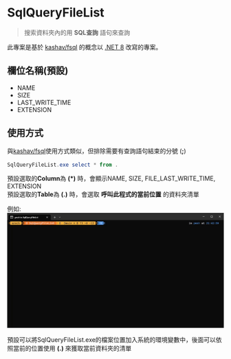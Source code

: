 # SqlQueryFileList

> 搜索資料夾內的用 **SQL查詢** 語句來查詢

此專案是基於 [kashav/fsql](https://github.com/kashav/fsql) 的概念以 [.NET 8](https://dotnet.microsoft.com/en-us/download/dotnet) 改寫的專案。

## 欄位名稱(預設)
-   NAME
-   SIZE
-   LAST_WRITE_TIME
-   EXTENSION

## 使用方式
與[kashav/fsql](https://github.com/kashav/fsql)使用方式類似，但排除需要有查詢語句結束的分號 (**;**)

```PowerShell
SqlQueryFileList.exe select * from .
```

預設選取的**Column**為 **(*)** 時，會顯示NAME, SIZE, FILE_LAST_WRITE_TIME, EXTENSION</br>
預設選取的**Table**為 **(.)** 時，會選取 **呼叫此程式的當前位置** 的資料夾清單
</br>

例如:<br/>
![SqlQueryFileList](./SqlQueryFileList.gif)

預設可以將SqlQueryFileList.exe的檔案位置加入系統的環境變數中，後面可以依照當前的位置使用 **(.)** 來獲取當前資料夾的清單
